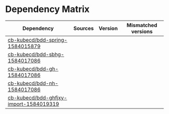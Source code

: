# Dependency Matrix

Dependency | Sources | Version | Mismatched versions
---------- | ------- | ------- | -------------------
[cb-kubecd/bdd-spring-1584015879](https://github.com/cb-kubecd/bdd-spring-1584015879.git) |  | []() | 
[cb-kubecd/bdd-sbhg-1584017086](https://github.com/cb-kubecd/bdd-sbhg-1584017086.git) |  | []() | 
[cb-kubecd/bdd-gh-1584017086](https://github.com/cb-kubecd/bdd-gh-1584017086.git) |  | []() | 
[cb-kubecd/bdd-nh-1584017086](https://github.com/cb-kubecd/bdd-nh-1584017086.git) |  | []() | 
[cb-kubecd/bdd-ghfjxy-import-1584019319](https://github.com/cb-kubecd/bdd-ghfjxy-import-1584019319.git) |  | []() | 

